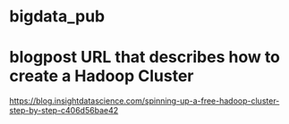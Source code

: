 # bigdata_pub

# blogpost URL that describes how to create a Hadoop Cluster
https://blog.insightdatascience.com/spinning-up-a-free-hadoop-cluster-step-by-step-c406d56bae42
